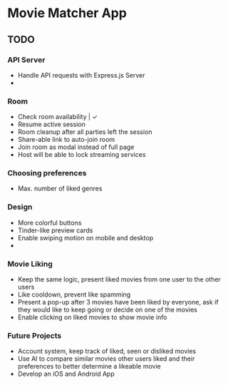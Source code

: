 # Movie Matcher App

## TODO

### API Server

- Handle API requests with Express.js Server
-

### Room

- Check room availability | ✓
- Resume active session
- Room cleanup after all parties left the session
- Share-able link to auto-join room
- Join room as modal instead of full page
- Host will be able to lock streaming services

### Choosing preferences

- Max. number of liked genres

### Design

- More colorful buttons
- Tinder-like preview cards
- Enable swiping motion on mobile and desktop
-

### Movie Liking

- Keep the same logic, present liked movies from one user to the other users
- Like cooldown, prevent like spamming
- Present a pop-up after 3 movies have been liked by everyone, ask if they would like to keep going or decide on one of the movies
- Enable clicking on liked movies to show movie info

### Future Projects

- Account system, keep track of liked, seen or disliked movies
- Use AI to compare similar movies other users liked and their preferences to better determine a likeable movie
- Develop an iOS and Android App
